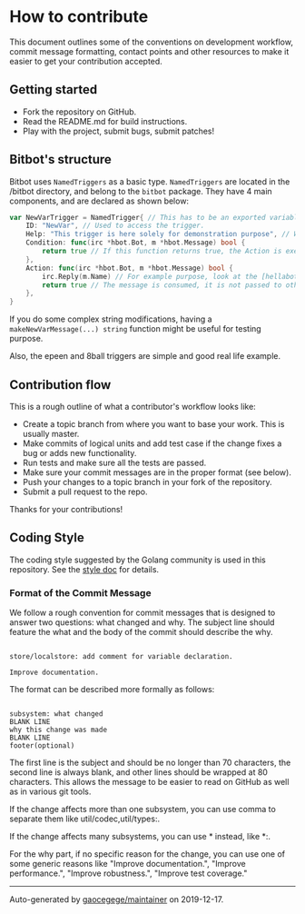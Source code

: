 # How to contribute

This document outlines some of the conventions on development workflow, commit message formatting, contact points and other
resources to make it easier to get your contribution accepted.

## Getting started

- Fork the repository on GitHub.
- Read the README.md for build instructions.
- Play with the project, submit bugs, submit patches!

## Bitbot's structure
Bitbot uses `NamedTriggers` as a basic type. `NamedTriggers` are located in the /bitbot directory, and belong to the `bitbot` package.
They have 4 main components, and are declared as shown below:
```go
var NewVarTrigger = NamedTrigger{ // This has to be an exported variable.
	ID: "NewVar", // Used to access the trigger.
	Help: "This trigger is here solely for demonstration purpose", // What the bot answers when "!help NewVar" is sent.
	Condition: func(irc *hbot.Bot, m *hbot.Message) bool {
		return true // If this function returns true, the Action is executed.
	},
	Action: func(irc *hbot.Bot, m *hbot.Message) bool {
		irc.Reply(m.Name) // For example purpose, look at the [hellabot documentation](https://pkg.go.dev/github.com/whyrusleeping/hellabot?tab=doc) for more.
		return true // The message is consumed, it is not passed to other triggers.
	},
}
```

If you do some complex string modifications, having a `makeNewVarMessage(...) string` function might be useful for testing purpose.

Also, the epeen and 8ball triggers are simple and good real life example.

## Contribution flow

This is a rough outline of what a contributor's workflow looks like:

- Create a topic branch from where you want to base your work. This is usually master.
- Make commits of logical units and add test case if the change fixes a bug or adds new functionality.
- Run tests and make sure all the tests are passed.
- Make sure your commit messages are in the proper format (see below).
- Push your changes to a topic branch in your fork of the repository.
- Submit a pull request to the repo.

Thanks for your contributions!

## Coding Style

The coding style suggested by the Golang community is used in this repository. See the 
[style doc](https://github.com/golang/go/wiki/CodeReviewComments) for details.

### Format of the Commit Message

We follow a rough convention for commit messages that is designed to answer two
questions: what changed and why. The subject line should feature the what and
the body of the commit should describe the why.

<pre><code>
store/localstore: add comment for variable declaration.

Improve documentation.
</code></pre>

The format can be described more formally as follows:

<pre><code>
subsystem: what changed
BLANK LINE
why this change was made
BLANK LINE
footer(optional)
</code></pre>

The first line is the subject and should be no longer than 70 characters, the
second line is always blank, and other lines should be wrapped at 80 characters.
This allows the message to be easier to read on GitHub as well as in various
git tools.

If the change affects more than one subsystem, you can use comma to separate them like util/codec,util/types:.

If the change affects many subsystems, you can use * instead, like *:.

For the why part, if no specific reason for the change,
you can use one of some generic reasons like "Improve documentation.",
"Improve performance.", "Improve robustness.", "Improve test coverage."


---

Auto-generated by [gaocegege/maintainer](https://github.com/gaocegege/maintainer) on 2019-12-17.
